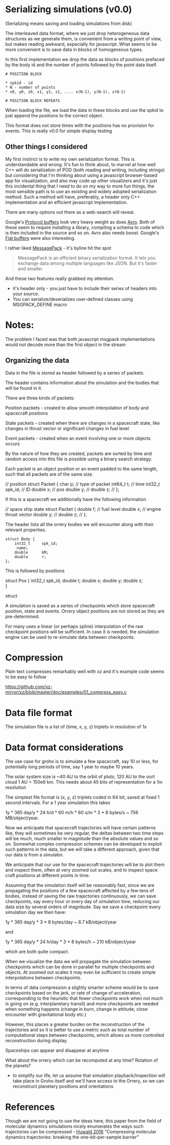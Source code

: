 Serializing simulations (v0.0)
==============================
(Serializing means saving and loading simulations from disk)

The interleaved data format, where we just drop heterogeneous data structures
as we generate them, is convenient from a writing point of view, but makes
reading awkward, especially for javascript. What seems to be more convenient 
is to save data in blocks of homogeneous types.

In this first implementation we drop the data as blocks of positions prefaced
by the body id and the number of points followed by the point data itself.


```
# POSITION BLOCK

* spkid - id
* N - number of points
* x0, y0, z0, x1, y1, z1, .... x(N-1), y(N-1), z(N-1)

# POSITION BLOCK REPEATS
```

When loading the file, we load the data in these blocks and use the spkid to
just append the positions to the correct object.

This format does not store times with the positions has no provision for events.
This is really v0.0 for simple display testing


Other things I considered
-------------------------


My first instinct is to write my own serialization format. This is understandable
and wrong. It's fun to think about, to marvel at how well C++ will do serialization
of POD (both reading and writing, including strings) but considering that I'm
thinking about using a javascript browser-based app for visualization, and also
may code up other visualizers and it's just this incidental thing that I need to
do on my way to more fun things, the most sensible path is to use an existing
and widely adopted serialization method. Such a method will have, preferably,
a header only C++ implementation and an efficient javascript implementation.

There are many options out there as a web-search will reveal.

Google's [Protocol buffers][g-pb] look very heavy weight as does [Avro][avro].
Both of these seem to require installing a library, compiling a schema to code 
which is then included in the source and so on. Avro also needs boost.
Google's [Flat buffers][g-fb] were also interesting. 

I rather liked [MessagePack][msg-pak] - it's byline hit the spot
> MessagePack is an efficient binary serialization format. It lets you exchange 
> data among multiple languages like JSON. But it's faster and smaller. 

And these two features really grabbed my attention:
- it's header only - you just have to include their series of headers into 
your source.
- You can serialize/deserializes user-defined classes using MSGPACK_DEFINE macro

[g-pb]: https://developers.google.com/protocol-buffers/?hl=en
[msg-pak]: https://msgpack.org/
[avro]: https://avro.apache.org/
[g-fb]: https://google.github.io/flatbuffers/


Notes:
=====

The problem I faced was that both javascript msgpack implementations would not 
decode more than the first object in the stream


Organizing the data
-------------------


Data in the file is stored as header followed by a series of packets. 

The header contains information about the simulation and the bodies that will
be found in it.

There are three kinds of packets:

Position packets 
    - created to allow smooth interpolation of body and spacecraft positions

State packets 
    - created when there are changes in a spacecraft state, like changes 
      in thrust vector or significant changes in fuel level

Event packets
    - created when an event involving one or more objects occurs

By the nature of how they are created, packets are sorted by time and random
access into this file is possible using a binary search strategy.








Each packet is an object 
position or an event padded to the same length, such that all packets are of the
same size.

// position
struct Packet {
    char    p;        //  type of packet
    int64_t t;        //  time
    int32_t spk_id;   //  ID
    double x;         //  pos
    double y;         // 
    double z;         // 
};                    

If this is a spacecraft we additionally have the following information

// space ship state
struct Packet {
    double f;         // fuel level
    double x;         // engine thrust vector
    double y;         // 
    double z;         //
};






The header lists all the orrery bodies we will encounter along with their 
relevant properties.

```
struct Body {
    int32_t     spk_id;
     name;
    double      GM;
    double      r;
};
```

This is followed by positions 



struct Pos {
    int32_t     spk_id;
    double t;
    double x;
    double y;
    double z;    
}

struct 



A simulation is saved as a series of checkpoints which store spacecraft
position, state and events. Orrery object positions are not stored as they are
pre-determined.

For many uses a linear (or perhaps spline) interpolation of the raw checkpoint
positions will be sufficient. In case it is needed, the simulation engine can
be used to re-simulate data between checkpoints.


Compression
===========
Plain text compresses remarkably well with xz and it's example code seems to
be easy to follow

https://github.com/xz-mirror/xz/blob/master/doc/examples/01_compress_easy.c









Data file format
================
The simulation file is a list of (time, x, y, z) triplets in resolution of 1s


Data format considerations
==========================
The use case for groho is to simulate a few spacecraft, say 10 or less, for
potentially long periods of time, say 1 year to maybe 10 years.

The solar system size is ~40 AU to the orbit of pluto, 120 AU to the oort cloud
1 AU = 150e6 km. This needs about 45 bits of representation for a 1m resolution

The simplest file format is (x, y, z) triplets coded in 64 bit, saved at fixed 
1 second intervals. For a 1 year simulation this takes 

1y * 365 day/y * 24 h/d * 60 m/h * 60 s/m * 3 * 8 bytes/s ~ 756 MB/object/year.

Now we anticipate that spacecraft trajectories will have certain patterns like,
they will sometimes be very regular, the deltas between two time steps will be
much, much smaller in magnitude than the absolute values and so on. Somewhat
complex compression schemes can be developed to exploit such patterns in the
data, but we will take a different approach, given that our data is from a 
simulator.

We anticipate that our use for the spacecraft trajectories will be to plot
them and inspect them, often at very zoomed out scales, and to inspect
space craft positions at different points in time.

Assuming that the simulation itself will be reasonably fast, since we are 
propagating the positions of a few spacecraft affected by a few tens of bodies,
instead of saving the raw trajectories continuously, we can save checkpoints,
say every hour or every day of simulation time, reducing our data size
by several orders of magnitude. Say we save a checkpoint every simulation day
we then have:

1y * 365 day/y * 3 * 8 bytes/day ~ 8.7 kB/object/year

and 

1y * 365 day/y * 24 h/day * 3 * 8 bytes/h ~ 210 kB/object/year

which are both quite compact.

When we visualize the data we will propagate the simulation between checkpoints
which can be done in parallel for multiple checkpoints and objects. 
At zoomed out scales it may even be sufficient to create simple interpolations 
between checkpoints.

In terms of data compression a slightly smarter scheme would be to save 
checkpoints based on the jerk, or rate of change of acceleration, corresponding 
to the heuristic that fewer checkpoints work when not much is going on 
(e.g. interplanetary transit) and more checkpoints are needed when something 
happens (change in burn, change in  attitude, close encounter with gravitational body etc.)

However, this places a greater burden on the reconstruction of the trajectories
and so it is better to use a metric such as total number of computational steps
between checkpoints, which allows us more controlled reconstruction during
display.

Spaceships can appear and disappear at anytime 

What about the orrery which can be recomputed at any time? Rotation of the planets?

- to simplify our life, let us assume that simulation playback/inspection will
  take place in Groho itself and we'll have access to the Orrery, so we can 
  reconstruct planetary positions and orientations


References
==========
Though we are not going to use the ideas here, this paper from the field
of molecular dynamics simulations nicely enumerates the ways such trajectories
can be compressed - [Huwald 2016][molec] "Compressing molecular dynamics 
trajectories: breaking the one-bit-per-sample barrier"

[molec]: https://arxiv.org/abs/1601.02687

